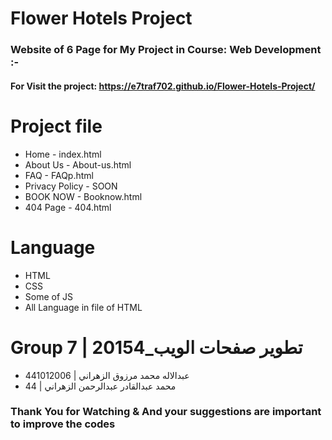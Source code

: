 # Flower Hotels Project
### Website of 6 Page for My Project in Course: Web Development :-

#### For Visit the project: https://e7traf702.github.io/Flower-Hotels-Project/

# Project file
- Home - index.html
- About Us - About-us.html
- FAQ - FAQp.html
- Privacy Policy - SOON
- BOOK NOW - Booknow.html
- 404 Page - 404.html


# Language
- HTML 
- CSS 
- Some of JS
- All Language in file of HTML


# Group 7  | تطوير صفحات الويب_20154 
- عبدالاله محمد مرزوق الزهراني | 441012006
- محمد عبدالقادر عبدالرحمن الزهراني | 44



### Thank You for Watching & And your suggestions are important to improve the codes
